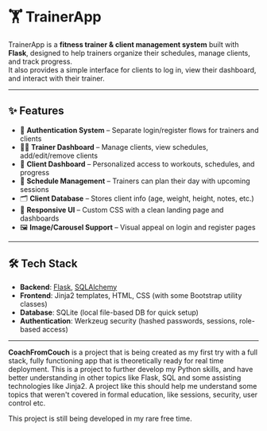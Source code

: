 # 🏋️ TrainerApp

TrainerApp is a **fitness trainer & client management system** built with **Flask**, designed to help trainers organize their schedules, manage clients, and track progress.  
It also provides a simple interface for clients to log in, view their dashboard, and interact with their trainer.  

---

## ✨ Features

- 🔐 **Authentication System** – Separate login/register flows for trainers and clients  
- 👨‍🏫 **Trainer Dashboard** – Manage clients, view schedules, add/edit/remove clients  
- 🧍 **Client Dashboard** – Personalized access to workouts, schedules, and progress  
- 📅 **Schedule Management** – Trainers can plan their day with upcoming sessions  
- 🗂 **Client Database** – Stores client info (age, weight, height, notes, etc.)  
- 🎨 **Responsive UI** – Custom CSS with a clean landing page and dashboards  
- 🖼 **Image/Carousel Support** – Visual appeal on login and register pages  

---

## 🛠 Tech Stack

- **Backend**: [Flask](https://flask.palletsprojects.com/), [SQLAlchemy](https://www.sqlalchemy.org/)  
- **Frontend**: Jinja2 templates, HTML, CSS (with some Bootstrap utility classes)  
- **Database**: SQLite (local file-based DB for quick setup)  
- **Authentication**: Werkzeug security (hashed passwords, sessions, role-based access)  

---

**CoachFromCouch** is a project that is being created as my first try with a full stack, fully functioning app that is theoretically ready for real time deployment. 
This is a project to further develop my Python skills, and have better understanding in other topics like Flask, SQL and some assisting technologies like Jinja2.
A project like this should help me understand  some topics that weren't covered in formal education, like sessions, security, user control etc.

This project is still being developed in my rare free time. 

